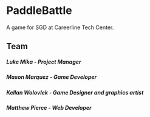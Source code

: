 # PaddleBattle
A game for SGD at Careerline Tech Center.


## Team

##### Luke Mika - Project Manager
##### Mason Marquez - Game Developer
##### Kellan Wolovlek - Game Designer and graphics artist
##### Matthew Pierce - Web Developer
